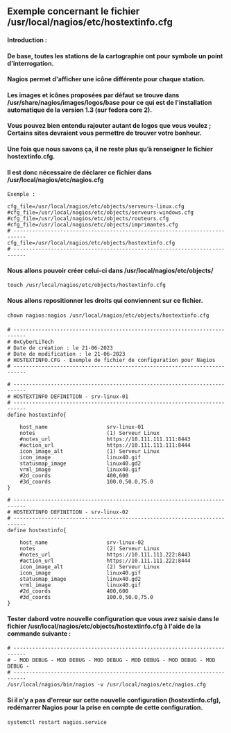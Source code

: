 
## Exemple concernant le fichier /usr/local/nagios/etc/hostextinfo.cfg

#### Introduction :

#### De base, toutes les stations de la cartographie ont pour symbole un point d'interrogation. 
#### Nagios permet d'afficher une icône différente pour chaque station. 
#### Les images et icônes proposées par défaut se trouve dans /usr/share/nagios/images/logos/base pour ce qui est de l'installation automatique de la version 1.3 (sur fedora core 2).
#### Vous pouvez bien entendu rajouter autant de logos que vous voulez ; Certains sites devraient vous permettre de trouver votre bonheur.
#### Une fois que nous savons ça, il ne reste plus qu’à renseigner le fichier hostextinfo.cfg.

#### Il est donc nécessaire de déclarer ce fichier dans /usr/local/nagios/etc/nagios.cfg

```
Exemple :

cfg_file=/usr/local/nagios/etc/objects/serveurs-linux.cfg
#cfg_file=/usr/local/nagios/etc/objects/serveurs-windows.cfg
#cfg_file=/usr/local/nagios/etc/objects/routeurs.cfg
#cfg_file=/usr/local/nagios/etc/objects/imprimantes.cfg
# --------------------------------------------------------------------------
cfg_file=/usr/local/nagios/etc/objects/hostextinfo.cfg
# --------------------------------------------------------------------------
```
#### Nous allons pouvoir créer celui-ci dans /usr/local/nagios/etc/objects/

```
touch /usr/local/nagios/etc/objects/hostextinfo.cfg
```
#### Nous allons repositionner les droits qui conviennent sur ce fichier.

```
chown nagios:nagios /usr/local/nagios/etc/objects/hostextinfo.cfg
```
#### 

```
# --------------------------------------------------------------------------
# 0xCyberLiTech
# Date de création : le 21-06-2023
# Date de modification : le 21-06-2023
# HOSTEXTINFO.CFG - Exemple de fichier de configuration pour Nagios
# --------------------------------------------------------------------------

# --------------------------------------------------------------------------
# HOSTEXTINFO DEFINITION - srv-linux-01
# --------------------------------------------------------------------------
define hostextinfo{

    host_name                   srv-linux-01
    notes                       (1) Serveur Linux
    #notes_url                  https://10.111.111.111:8443
    #action_url                 https://10.111.111.111:8444
    icon_image_alt              (1) Serveur Linux
    icon_image                  linux40.gif
    statusmap_image             linux40.gd2
    vrml_image                  linux40.gif
    #2d_coords                  400,600
    #3d_coords                  100.0,50.0,75.0
}

# --------------------------------------------------------------------------
# HOSTEXTINFO DEFINITION - srv-linux-02
# --------------------------------------------------------------------------
define hostextinfo{

    host_name                   srv-linux-02
    notes                       (2) Serveur Linux
    #notes_url                  https://10.111.111.222:8443
    #action_url                 https://10.111.111.222:8444
    icon_image_alt              (2) Serveur Linux
    icon_image                  linux40.gif
    statusmap_image             linux40.gd2
    vrml_image                  linux40.gif
    #2d_coords                  400,600
    #3d_coords                  100.0,50.0,75.0
}
```
#### Tester dabord votre nouvelle configuration que vous avez saisie dans le fichier /usr/local/nagios/etc/objects/hostextinfo.cfg à l'aide de la commande suivante :
```
# --------------------------------------------------------------------------
# - MOD DEBUG - MOD DEBUG - MOD DEBUG - MOD DEBUG - MOD DEBUG - MOD DEBUG -
# --------------------------------------------------------------------------
/usr/local/nagios/bin/nagios -v /usr/local/nagios/etc/nagios.cfg
```
#### Si il n'y a pas d'erreur sur cette nouvelle configuration (hostextinfo.cfg), redémarrer Nagios pour la prise en compte de cette configuration.
```
systemctl restart nagios.service
```

